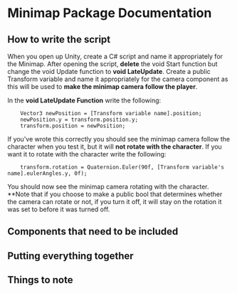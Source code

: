 # Minimap Package Documentation

## How to write the script

When you open up Unity, create a C# script and name it appropriately for the Minimap. After opening the script, **delete** the void Start function but change the void Update function to **void LateUpdate**. Create a public Transform variable and name it appropriately for the camera component as this will be used to **make the minimap camera follow the player**.

In the **void LateUpdate Function** write the following:

        Vector3 newPosition = [Transform variable name].position;
        newPosition.y = transform.position.y;
        transform.position = newPosition;

If you've wrote this correctly you should see the minimap camera follow the character when you test it, but it will **not rotate with the character**. If you want it to rotate with the character write the following:

        transform.rotation = Quaternion.Euler(90f, [Transform variable's name].eulerAngles.y, 0f);

You should now see the minimap camera rotating with the character. **Note that if you choose to make a public bool that determines whether the camera can rotate or not, if you turn it off, it will stay on the rotation it was set to before it was turned off.

## Components that need to be included



## Putting everything together



## Things to note

